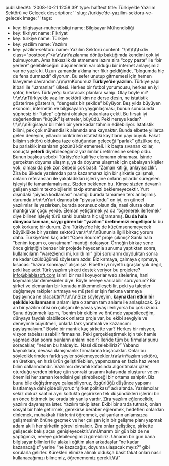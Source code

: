 publishedAt: '2008-10-21 12:58:39'
type: halftext
title: Türkiye’de Yazılım Sektörü ve Gelecek
description: ''
slug: /turkiye’de-yazilim-sektoru-ve-gelecek
image: ''
tags:
  - key: bilgisayar-muhendisligi
    name: Bilgisayar Mühendisliği
  - key: fikriyat
    name: Fikriyat
  - key: turkiye
    name: Türkiye
  - key: yazilim
    name: Yazılım
  - key: yazilim-sektoru
    name: Yazılım Sektörü
content: "\n\t\t\t\t<div class=\"postbody\">\r\n\r\nYazılarıma dönüp baktığımda kendimi çok iyi bulmuyorum. Ama haksızlık da etmemem lazım zira “copy paste” ile “bir yerlere” gelebileceğini düşünenlerin var olduğu bir internet anlayışımız var ne yazık ki. Uzun zamandır aklıma her fikir geldiğinde, “blogumda hiç de fena durmazdı” diyorum. Bu sefer unutup gitmemesi için hemen klavyeme davrandım.\r\n\r\nKonumuz <strong>Türkiye’de yazılım</strong>. Türkiye yapı itibari ile “uzmanlar” ülkesi. Herkes bir futbol yorumcusu, herkes en iyi şöför, herkes Türkiye’yi kurtaracak planlara sahip. Olay böyle mi?\r\n\r\nTürkiye’de yazılım sektörü kim ne derse desin, ne istatistik gösterirse göstersin, “dengesiz bir şekilde” büyüyor. Beş yılda büyüyen ekonomi, internetin ve bilgisayarın yaygınlaşması, bunun sonucunda şüphesiz bir “talep” eğrisini oldukça yukarılara çekti. Bu fırsatı iyi değerlendiren “küçük” işletmeler, büyüdü. Peki nereye kadar?\r\n\r\nBilgisayar bilimleri bir yere kadar tahmin edilebiliyor. İstatistik bilimi, pek çok mühendislik alanında ana kaynaktır. Bunda elbette yıllarca gelen deneyim, yıllardır biriktirilen istatistiki kayıtların payı büyük. Fakat bilişim sektörü oldukça taze olduğundan geleceği “parlak” gözükse de, bu parlaklık insanların gözünü kör etmemeli. İlk başta sıvanan kollar, sonuçta <strong>yeterli</strong> diyebileceğimiz yazılımlar üretilmesine sebep oldu. Bunun başlıca sebebi Türkiye’de kalifiye elemanın olmaması. İşinde gerçekten doyuma ulaşmış, ya da doyuma ulaşmak için çabalayan kişiler yok, olması da pek zor. Sebebi çok basit: “Zaman kıtlığı, anlayışsızlık”. Zira bu ülkede yazılımdan para kazanmanız için bir şirketle çalışmalı, onların referansları ile yakaladıkları işleri yine onların yıllardır süregelen işleyişi ile tamamlamalısınız. Sizden beklenen bu. Kimse sizden devamlı gelişen yazılım teknolojilerini takip etmenizi beklemeyecektir. Yurt dışındaki “piyasa kodlaması” mantığı burada tamamen ters anlaşılmış durumda.\r\n\r\nYurt dışında bir “piyasa kodu” en iyi, en güncel yazılımlar ile yazılırken, burada sorunsuz olsun da, nasıl olursa olsun mantığı var çoğu yerde. Eleman yetiştirmek ya da “öğrenerek ilerlemek” diye bilinen işleyiş türü sanki buralara hiç uğramamış. <strong>Bu da hala dünyaca tanınan, saygı gören bir “yazılım” üretmemizi engelliyor</strong> ki bu çok korkunç bir durum. Zira Türkiye’de hiç de küçümsenemeyecek büyüklükte bir yazılım sektörü var.\r\n\r\nBununla ilgili birkaç yorum daha. Türkiye’den kaç adet “Open Source” proje çıkmış? Sanki hala “benim topum o, oynatmam” mantığı dolaşıyor. Örneğin birkaç sene önce giriştiğin benzer bir projede heyecanla sunumu yaptıktan sonra, kullanıcıların “warezlendi mi, kırıldı mı” gibi sorularını duyduktan sonra ne kadar üzüldüğümü söylesem azdır. Biz kırmaya, çalmaya çırpmaya, kısacası “hazıra konmaya” alışmışız. Elbette iyi niyetli uğraşlar yok değil, peki kaç adet Türk yazılım şirketi destek veriyor bu projelere? info@blablasoft.com isimli bir mail koyuyorlar web sitelerine, hani koymamışlar demesinler diye. Böyle nereye varılabilir soruyorum? Bir şirket ve elemanları bir konuda mükemmelleşebilir, peki ya talepler değişmeye rakipler artmaya ve müşteriler işin farkına varmaya başlayınca ne olacaktır?\r\n\r\nSize söyleyeyim, <strong>kaynakları etkin bir şekilde kullanmanın</strong> anlamı işte o zaman tam anlamı ile anlaşılacak. Şu an bir yazılım ofisi on çalışanı ile yavaş yavaş ilerliyorsa bu çok üzücü. Şunu düşünmek lazım, “benim bir ekibim ve önümde yapabileceğim, dünyaya faydalı olabilecek onlarca proje var, bu ekibi sevgiyle ve deneyimle büyütmeli, onlarla fark yaratmalı ve kazancımı paylaşmalıyım.” Böyle bir mantık kaç şirkette var? Herkes bir misyon, vizyon tabelası asabilir firmasına. Peki gerçekleştirmek için tek hamle yapmadıktan sonra bunların anlamı nedir? İleride tüm bu firmalar şunu soracaklar, “neden bu haldeyiz.. Nasıl düzelebiliriz?” Yabancı kaynaklara, devasa danışmanlık firmalarına koşacaklar. Onlar bu söylediklerimden farklı şeyler söylemeyecekler.\r\n\r\nYazılım sektörü, en üretken, en hızlı ürün geliştirilebilen, yapımcısına en fazla haz veren bilim dallarındandır. Yazılımcı devamlı kafasında algoritmalar çizer, oturduğu yerden birkaç gün sonraki tasarımı kafasında oluşturur ve en önemlisi her zaman kendisini geliştirebileceği bir ortama sahiptir. Biz bunu bile değiştirmeye çalışabiliyoruz, özgürlüğü düşünce yapısını kısıtlamaya dahi gidebiliyoruz “şirket politikası” adı altında. Yazılımcılar sekiz dokuz saatini aynı koltukta geçirirken tek düşündükleri işlerini bir an önce bitirmek ise orada bir yanlış vardır. Zira yazılım eğlencelidir, yazılım dayanışma ister. Yazılım takip ister. Ekibi bir arada tutmak, onları sosyal bir hale getirmek, gerekirse beraber eğlenmek, hedefleri onlardan dinlemek, muhakkak fikirlerini öğrenmek, çalışanların anlamsızca gelişmesinin önüne geçmek ve her çalışan için bir gelişme planı yapmak adam akıllı her şirketin görevi olmalıdır. Zira onlar geliştikçe, şirkette gelişecek bakış açısı genişleyecektir.\r\nUmarım bir gün biz de ne yaptığımızı, nereye gidebileceğimizi görebiliriz. Umarım bir gün bana bilgisayar bilimleri ile alakalı eğitim alan arkadaşlar “ne kadar kazanacağız” yerine “ne kazacağız, doyuma ulaşacak mıyız?” gibi sorularla gelirler. Kürekleri elimize almak oldukça basit fakat onları nasıl kullanacağımızı bilmemiz, öğrenememiz gerekli.</div>\t\t"
